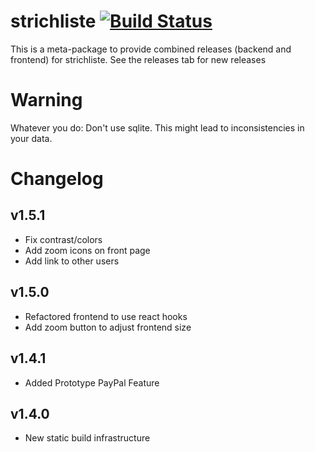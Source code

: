 # strichliste [![Build Status](https://travis-ci.org/strichliste/strichliste.svg?branch=master)](https://travis-ci.org/strichliste/strichliste)

This is a meta-package to provide combined releases (backend and frontend) for strichliste. See the releases tab for new releases

# Warning

Whatever you do: Don't use sqlite. This might lead to inconsistencies in your data.

# Changelog 

## v1.5.1

- Fix contrast/colors
- Add zoom icons on front page
- Add link to other users

## v1.5.0

- Refactored frontend to use react hooks
- Add zoom button to adjust frontend size

## v1.4.1

- Added Prototype PayPal Feature

## v1.4.0

- New static build infrastructure
